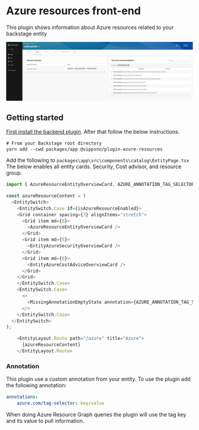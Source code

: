 # Azure resources front-end

This plugin shows information about Azure resources related to your backstage entity

![backstage azure entity view](./img/entity-view.png)

## Getting started

[First install the backend plugin](https://github.com/ehrnst/backstage-azure-resources-backend). After that follow the below instructions.


```
# From your Backstage root directory
yarn add --cwd packages/app @vippsno/plugin-azure-resources
```

Add the following to `packages\app\src\components\catalog\EntityPage.tsx` The below enables all entity cards. Security, Cost advisor, and resource group.

```TypeScript
import { AzureResourceEntityOverviewCard, AZURE_ANNOTATION_TAG_SELECTOR, EntityAzureSecurityOverviewCard,EntityAzureCostAdviceOverviewCard, isAzureResourceEnabled } from '@vippsno/plugin-azure-resources';
```

```TypeScript
const azureResourceContent = (
  <EntitySwitch>
    <EntitySwitch.Case if={isAzureResourceEnabled}>
    <Grid container spacing={3} alignItems="stretch">
      <Grid item md={6}>
        <AzureResourceEntityOverviewCard />
      </Grid>
      <Grid item md={6}>
        <EntityAzureSecurityOverviewCard />
      </Grid>
      <Grid item md={6}>
        <EntityAzureCostAdviceOverviewCard />
      </Grid>
    </Grid>
    </EntitySwitch.Case>
    <EntitySwitch.Case>
      <>
        <MissingAnnotationEmptyState annotation={AZURE_ANNOTATION_TAG_SELECTOR} />
      </>
    </EntitySwitch.Case>
  </EntitySwitch>
);

```

```TypeScript
    <EntityLayout.Route path="/azure" title="Azure">
      {azureResourceContent}
    </EntityLayout.Route>
```

### Annotation

This plugin use a custom annotation from your entity. To use the plugin add the following annotation:

```YAML
annotations:
    azure.com/tag-selector: key/value
```

When doing Azure Resource Graph queries the plugin will use the tag key and its value to pull information.